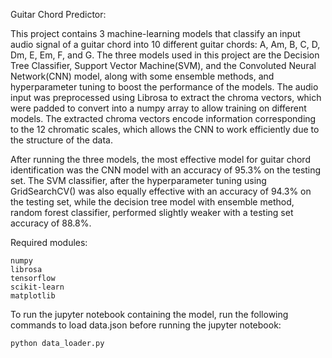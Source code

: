Guitar Chord Predictor:

This project contains 3 machine-learning models that classify an input audio signal of a guitar chord into 10 different guitar chords: A, Am, B, C, D, Dm, E, Em, F, and G. The three 
models used in this project are the Decision Tree Classifier, Support Vector Machine(SVM), and the Convoluted Neural Network(CNN) model, along with some ensemble methods, and hyperparameter
tuning to boost the performance of the models. The audio input was preprocessed using Librosa to extract the chroma vectors, which were padded to convert into a numpy array to allow 
training on different models. The extracted chroma vectors encode information corresponding to the 12 chromatic scales, which allows the CNN to work efficiently due to the structure
of the data.

After running the three models, the most effective model for guitar chord identification was the CNN model with an accuracy of 95.3% on the testing set. The SVM classifier, after the hyperparameter
tuning using GridSearchCV() was also equally effective with an accuracy of 94.3% on the testing set, while the decision tree model with ensemble method, random forest classifier, performed
slightly weaker with a testing set accuracy of 88.8%.

Required modules:

    numpy
    librosa
    tensorflow
    scikit-learn
    matplotlib

To run the jupyter notebook containing the model, run the following commands to load data.json before running the jupyter notebook:

    python data_loader.py
